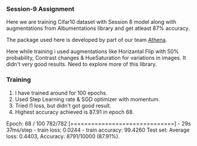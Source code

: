 ### Session-9 Assignment

Here we are training Cifar10 dataset with Session 8 model along with augmentations from Albumentations library and get atleast 87% accuracy. 

The package used here is developed by part of our team [Athena](https://github.com/firekind/athena). 

Here while training i used augmentations like Horizantal Flip with 50% probability, Contrast changes & HueSaturation for variations in images. It didn't very good results. Need to explore more of this library.

### Training

1. I have trained around for 100 epochs.
2. Used Step Learning rate & SGD optimizer with momentum. 
3. Tried l1 loss, but didn't got good result. 
4. Highest accuracy achieved is 87.91 in epoch 68.



Epoch: 68 / 100 782/782 [==============================] - 29s 37ms/step - train loss: 0.0244 - train accuracy: 99.4260 Test set: Average loss: 0.4403, Accuracy: 8791/10000 (87.91%).
